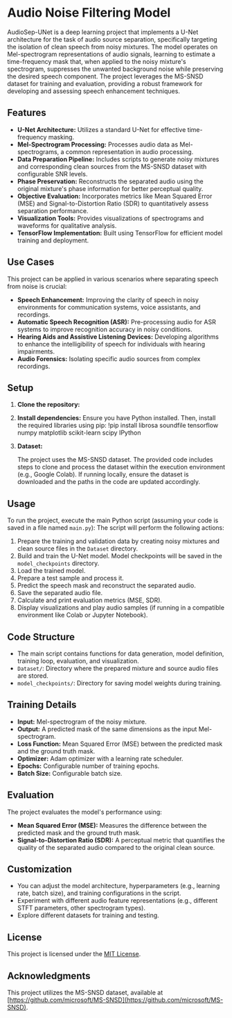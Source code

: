 # Audio Noise Filtering Model

AudioSep-UNet is a deep learning project that implements a U-Net architecture for the task of audio source separation, specifically targeting the isolation of clean speech from noisy mixtures. The model operates on Mel-spectrogram representations of audio signals, learning to estimate a time-frequency mask that, when applied to the noisy mixture's spectrogram, suppresses the unwanted background noise while preserving the desired speech component. The project leverages the MS-SNSD dataset for training and evaluation, providing a robust framework for developing and assessing speech enhancement techniques.

## Features

*   **U-Net Architecture:** Utilizes a standard U-Net for effective time-frequency masking.
*   **Mel-Spectrogram Processing:** Processes audio data as Mel-spectrograms, a common representation in audio processing.
*   **Data Preparation Pipeline:** Includes scripts to generate noisy mixtures and corresponding clean sources from the MS-SNSD dataset with configurable SNR levels.
*   **Phase Preservation:** Reconstructs the separated audio using the original mixture's phase information for better perceptual quality.
*   **Objective Evaluation:** Incorporates metrics like Mean Squared Error (MSE) and Signal-to-Distortion Ratio (SDR) to quantitatively assess separation performance.
*   **Visualization Tools:** Provides visualizations of spectrograms and waveforms for qualitative analysis.
*   **TensorFlow Implementation:** Built using TensorFlow for efficient model training and deployment.

## Use Cases

This project can be applied in various scenarios where separating speech from noise is crucial:

*   **Speech Enhancement:** Improving the clarity of speech in noisy environments for communication systems, voice assistants, and recordings.
*   **Automatic Speech Recognition (ASR):** Pre-processing audio for ASR systems to improve recognition accuracy in noisy conditions.
*   **Hearing Aids and Assistive Listening Devices:** Developing algorithms to enhance the intelligibility of speech for individuals with hearing impairments.
*   **Audio Forensics:** Isolating specific audio sources from complex recordings.

## Setup

1.  **Clone the repository:**
2.  **Install dependencies:**
    Ensure you have Python installed. Then, install the required libraries using pip: !pip install librosa soundfile tensorflow numpy matplotlib scikit-learn scipy IPython

3.  **Dataset:**

    The project uses the MS-SNSD dataset. The provided code includes steps to clone and process the dataset within the execution environment (e.g., Google Colab). If running locally, ensure the dataset is downloaded and the paths     in the code are updated accordingly.

## Usage

To run the project, execute the main Python script (assuming your code is saved in a file named `main.py`):
The script will perform the following actions:

1.  Prepare the training and validation data by creating noisy mixtures and clean source files in the `Dataset` directory.
2.  Build and train the U-Net model. Model checkpoints will be saved in the `model_checkpoints` directory.
3.  Load the trained model.
4.  Prepare a test sample and process it.
5.  Predict the speech mask and reconstruct the separated audio.
6.  Save the separated audio file.
7.  Calculate and print evaluation metrics (MSE, SDR).
8.  Display visualizations and play audio samples (if running in a compatible environment like Colab or Jupyter Notebook).

## Code Structure

*   The main script contains functions for data generation, model definition, training loop, evaluation, and visualization.
*   `Dataset/`: Directory where the prepared mixture and source audio files are stored.
*   `model_checkpoints/`: Directory for saving model weights during training.

## Training Details

*   **Input:** Mel-spectrogram of the noisy mixture.
*   **Output:** A predicted mask of the same dimensions as the input Mel-spectrogram.
*   **Loss Function:** Mean Squared Error (MSE) between the predicted mask and the ground truth mask.
*   **Optimizer:** Adam optimizer with a learning rate scheduler.
*   **Epochs:** Configurable number of training epochs.
*   **Batch Size:** Configurable batch size.

## Evaluation

The project evaluates the model's performance using:

*   **Mean Squared Error (MSE):** Measures the difference between the predicted mask and the ground truth mask.
*   **Signal-to-Distortion Ratio (SDR):** A perceptual metric that quantifies the quality of the separated audio compared to the original clean source.

## Customization

*   You can adjust the model architecture, hyperparameters (e.g., learning rate, batch size), and training configurations in the script.
*   Experiment with different audio feature representations (e.g., different STFT parameters, other spectrogram types).
*   Explore different datasets for training and testing.

## License

This project is licensed under the [MIT License](LICENSE).

## Acknowledgments

This project utilizes the MS-SNSD dataset, available at [https://github.com/microsoft/MS-SNSD](https://github.com/microsoft/MS-SNSD).
